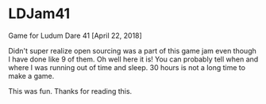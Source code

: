 # LDJam41
Game for Ludum Dare 41 [April 22, 2018]

Didn't super realize open sourcing was a part of this game jam even though I have done like 9 of them. Oh well here it is!
You can probably tell when and where I was running out of time and sleep. 30 hours is not a long time to make a game.

This was fun. Thanks for reading this.
